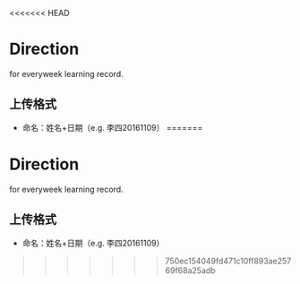 <<<<<<< HEAD
# Direction
for everyweek learning record.
## 上传格式
- 命名：姓名+日期（e.g. 李四20161109）
=======
# Direction
for everyweek learning record.
## 上传格式
- 命名：姓名+日期（e.g. 李四20161109）
>>>>>>> 750ec154049fd471c10ff893ae25769f68a25adb
